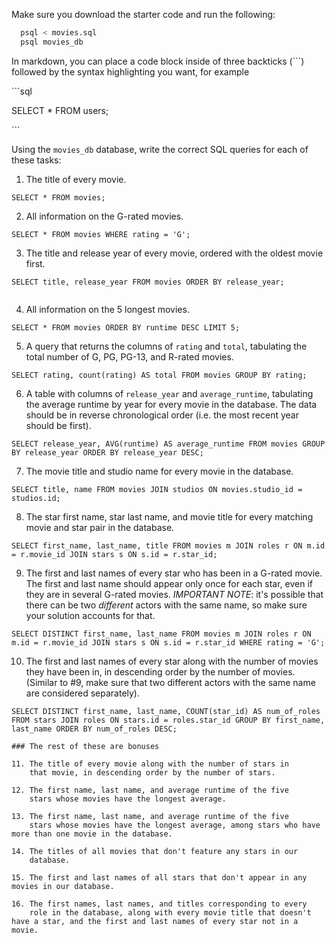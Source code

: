 Make sure you download the starter code and run the following:

```sh
  psql < movies.sql
  psql movies_db
```

In markdown, you can place a code block inside of three backticks (```) followed by the syntax highlighting you want, for example

\```sql

SELECT \* FROM users;

\```

Using the `movies_db` database, write the correct SQL queries for each of these tasks:

1.  The title of every movie.
```
SELECT * FROM movies;

````

2.  All information on the G-rated movies.
```
SELECT * FROM movies WHERE rating = 'G';

```
3.  The title and release year of every movie, ordered with the
    oldest movie first.
```
SELECT title, release_year FROM movies ORDER BY release_year;
    
```
4.  All information on the 5 longest movies.
```
SELECT * FROM movies ORDER BY runtime DESC LIMIT 5;

```
5.  A query that returns the columns of `rating` and `total`, tabulating the
    total number of G, PG, PG-13, and R-rated movies.
```
SELECT rating, count(rating) AS total FROM movies GROUP BY rating;

```
6.  A table with columns of `release_year` and `average_runtime`,
    tabulating the average runtime by year for every movie in the database. The data should be in reverse chronological order (i.e. the most recent year should be first).
```
SELECT release_year, AVG(runtime) AS average_runtime FROM movies GROUP BY release_year ORDER BY release_year DESC;

```
7.  The movie title and studio name for every movie in the
    database.
```
SELECT title, name FROM movies JOIN studios ON movies.studio_id = studios.id;

```
8.  The star first name, star last name, and movie title for every
    matching movie and star pair in the database.
```
SELECT first_name, last_name, title FROM movies m JOIN roles r ON m.id = r.movie_id JOIN stars s ON s.id = r.star_id;

```
9.  The first and last names of every star who has been in a G-rated movie. The first and last name should appear only once for each star, even if they are in several G-rated movies. *IMPORTANT NOTE*: it's possible that there can be two *different* actors with the same name, so make sure your solution accounts for that.
```
SELECT DISTINCT first_name, last_name FROM movies m JOIN roles r ON m.id = r.movie_id JOIN stars s ON s.id = r.star_id WHERE rating = 'G';

```
10. The first and last names of every star along with the number
    of movies they have been in, in descending order by the number of movies. (Similar to #9, make sure
    that two different actors with the same name are considered separately).
```
SELECT DISTINCT first_name, last_name, COUNT(star_id) AS num_of_roles FROM stars JOIN roles ON stars.id = roles.star_id GROUP BY first_name, last_name ORDER BY num_of_roles DESC;

### The rest of these are bonuses

11. The title of every movie along with the number of stars in
    that movie, in descending order by the number of stars.

12. The first name, last name, and average runtime of the five
    stars whose movies have the longest average.

13. The first name, last name, and average runtime of the five
    stars whose movies have the longest average, among stars who have more than one movie in the database.

14. The titles of all movies that don't feature any stars in our
    database.

15. The first and last names of all stars that don't appear in any movies in our database.

16. The first names, last names, and titles corresponding to every
    role in the database, along with every movie title that doesn't have a star, and the first and last names of every star not in a movie.
